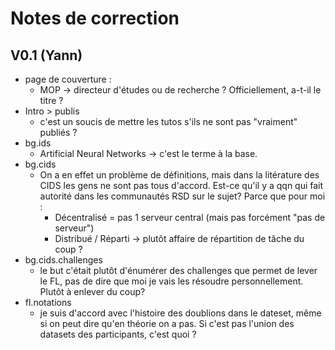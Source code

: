 # Notes de correction

## V0.1 (Yann)

- page de couverture :
  - MOP -> directeur d'études ou de recherche ? Officiellement, a-t-il le titre ?
- Intro > publis
  - c'est un soucis de mettre les tutos s'ils ne sont pas "vraiment" publiés ?
- bg.ids
  - Artificial Neural Networks -> c'est le terme à la base.
- bg.cids
  - On a en effet un problème de définitions, mais dans la litérature des CIDS les gens ne sont pas tous d'accord. Est-ce qu'il y a qqn qui fait autorité dans les communautés RSD sur le sujet? Parce que pour moi :
    - Décentralisé = pas 1 serveur central (mais pas forcément "pas de serveur")
    - Distribué / Réparti -> plutôt affaire de répartition de tâche du coup ?
- bg.cids.challenges
  - le but c'était plutôt d'énumérer des challenges que permet de lever le FL, pas de dire que moi je vais les résoudre personnellement. Plutôt à enlever du coup?
- fl.notations
  - je suis d'accord avec l'histoire des doublions dans le dateset, même si on peut dire qu'en théorie on a pas. Si c'est pas l'union des datasets des participants, c'est quoi ?
